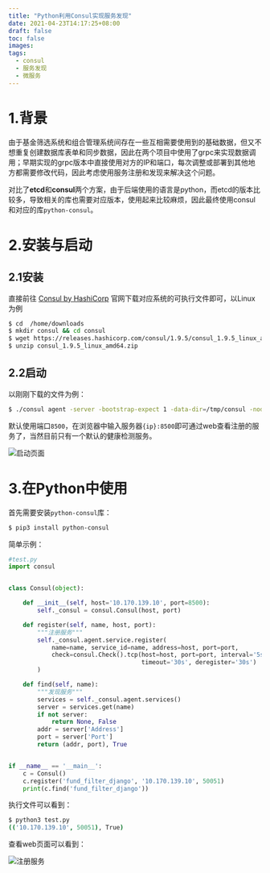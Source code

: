 ```yaml
---
title: "Python利用Consul实现服务发现"
date: 2021-04-23T14:17:25+08:00
draft: false
toc: false
images:
tags: 
  - consul
  - 服务发现
  - 微服务
---
```




# 1.背景

由于基金筛选系统和组合管理系统间存在一些互相需要使用到的基础数据，但又不想重复创建数据库表单和同步数据，因此在两个项目中使用了grpc来实现数据调用；早期实现的grpc版本中直接使用对方的IP和端口，每次调整或部署到其他地方都需要修改代码，因此考虑使用服务注册和发现来解决这个问题。

对比了**etcd**和**consul**两个方案，由于后端使用的语言是python，而etcd的版本比较多，导致相关的库也需要对应版本，使用起来比较麻烦，因此最终使用consul和对应的库`python-consul`。



# 2.安装与启动

## 2.1安装

直接前往 [Consul by HashiCorp](https://www.consul.io/) 官网下载对应系统的可执行文件即可，以Linux为例

```bash
$ cd  /home/downloads
$ mkdir consul && cd consul
$ wget https://releases.hashicorp.com/consul/1.9.5/consul_1.9.5_linux_amd64.zip
$ unzip consul_1.9.5_linux_amd64.zip
```



## 2.2启动

以刚刚下载的文件为例：

```bash
$ ./consul agent -server -bootstrap-expect 1 -data-dir=/tmp/consul -node=n1 -bind=127.0.0.1 -client=0.0.0.0 -ui
```

默认使用端口`8500`，在浏览器中输入服务器`{ip}:8500`即可通过web查看注册的服务了，当然目前只有一个默认的健康检测服务。

![启动页面](/images/conul-start.png)



# 3.在Python中使用

首先需要安装`python-consul`库：

```bash
$ pip3 install python-consul
```

简单示例：

```python
#test.py
import consul


class Consul(object):

    def __init__(self, host='10.170.139.10', port=8500):
        self._consul = consul.Consul(host, port)

    def register(self, name, host, port):
        """注册服务"""
        self._consul.agent.service.register(
            name=name, service_id=name, address=host, port=port,
            check=consul.Check().tcp(host=host, port=port, interval='5s',
                                     timeout='30s', deregister='30s')
        )

    def find(self, name):
        """发现服务"""
        services = self._consul.agent.services()
        server = services.get(name)
        if not server:
            return None, False
        addr = server['Address']
        port = server['Port']
        return (addr, port), True


if __name__ == '__main__':
    c = Consul()
    c.register('fund_filter_django', '10.170.139.10', 50051)
    print(c.find('fund_filter_django'))

```

执行文件可以看到：

```bash
$ python3 test.py
(('10.170.139.10', 50051), True)
```

查看web页面可以看到：

![注册服务](/images/consul-regiter.png)